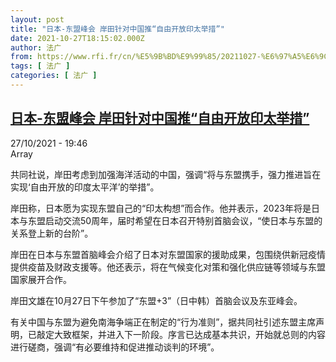 ```yaml
---
layout: post
title: "日本-东盟峰会 岸田针对中国推“自由开放印太举措”"
date: 2021-10-27T18:15:02.000Z
author: 法广
from: https://www.rfi.fr/cn/%E5%9B%BD%E9%99%85/20211027-%E6%97%A5%E6%9C%AC-%E4%B8%9C%E7%9B%9F%E5%B3%B0%E4%BC%9A-%E5%B2%B8%E7%94%B0%E9%92%88%E5%AF%B9%E4%B8%AD%E5%9B%BD%E6%8E%A8-%E8%87%AA%E7%94%B1%E5%BC%80%E6%94%BE%E5%8D%B0%E5%A4%AA%E4%B8%BE%E6%8E%AA
tags: [ 法广 ]
categories: [ 法广 ]
---
```

<!--1635358502000-->
[日本-东盟峰会 岸田针对中国推“自由开放印太举措”](https://www.rfi.fr/cn/%E5%9B%BD%E9%99%85/20211027-%E6%97%A5%E6%9C%AC-%E4%B8%9C%E7%9B%9F%E5%B3%B0%E4%BC%9A-%E5%B2%B8%E7%94%B0%E9%92%88%E5%AF%B9%E4%B8%AD%E5%9B%BD%E6%8E%A8-%E8%87%AA%E7%94%B1%E5%BC%80%E6%94%BE%E5%8D%B0%E5%A4%AA%E4%B8%BE%E6%8E%AA)
------

<div>
<div>27/10/2021 - 19:46</div>Array<div >                    <p>共同社说，岸田考虑到加强海洋活动的中国，强调“将与东盟携手，强力推进旨在实现‘自由开放的印度太平洋’的举措”。</p><p>岸田称，日本愿为实现东盟自己的“印太构想”而合作。他并表示，2023年将是日本与东盟启动交流50周年，届时希望在日本召开特别首脑会议，“使日本与东盟的关系登上新的台阶”。</p><p>岸田在日本与东盟首脑峰会介绍了日本对东盟国家的援助成果，包围绕供新冠疫情提供疫苗及财政支援等。他还表示，将在气候变化对策和强化供应链等领域与东盟国家展开合作。</p><p>岸田文雄在10月27日下午参加了“东盟+3”（日中韩）首脑会议及东亚峰会。</p><p>有关中国与东盟为避免南海争端正在制定的“行为准则”，据共同社引述东盟主席声明，已敲定大致框架，并进入下一阶段。序言已达成基本共识，开始就总则的内容进行磋商，强调“有必要维持和促进推动谈判的环境”。</p>                                            <div data-selfpromo-newsletter>    </div>    <div data-selfpromo-app>    </div>                </div>
</div>
